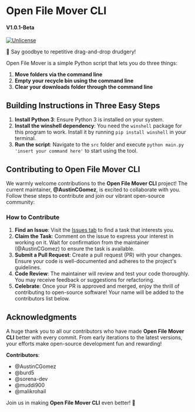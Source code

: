 # Open File Mover CLI
#### V1.0.1-Beta

[![Unlicense](https://img.shields.io/badge/License-Unlicense-blue.svg)](https://unlicense.org/)


🎯 Say goodbye to repetitive drag-and-drop drudgery!

Open File Mover is a simple Python script that lets you do three things:
1. **Move folders via the command line**
2. **Empty your recycle bin using the command line**
3. **Clear your downloads folder through the command line**

## Building Instructions in Three Easy Steps

1. **Install Python 3**: Ensure Python 3 is installed on your system.
2. **Install the winshell dependency**: You need the `winshell` package for this program to work. Install it by running `pip install winshell` in your terminal.
3. **Run the script**: Navigate to the `src` folder and execute `python main.py 'insert your command here'` to start using the tool.

## Contributing to Open File Mover CLI

We warmly welcome contributions to the **Open File Mover CLI** project! The current maintainer, **@AustinCGomez**, is excited to collaborate with you. Follow these steps to contribute and join our vibrant open-source community:

### How to Contribute

1. **Find an Issue**: Visit the [Issues tab](https://github.com/your-repo/open-file-mover-cli/issues) to find a task that interests you.
2. **Claim the Task**: Comment on the issue to express your interest in working on it. Wait for confirmation from the maintainer (@AustinCGomez) to ensure the task is available.
3. **Submit a Pull Request**: Create a pull request (PR) with your changes. Ensure your code is well-documented and adheres to the project's guidelines.
4. **Code Review**: The maintainer will review and test your code thoroughly. You may receive feedback or suggestions for refactoring.
5. **Celebrate**: Once your PR is approved and merged, enjoy the thrill of contributing to open-source software! Your name will be added to the contributors list below.

## Acknowledgments

A huge thank you to all our contributors who have made **Open File Mover CLI** better with every commit. From early iterations to the latest versions, your efforts make open-source development fun and rewarding!

**Contributors**:
- @AustinCGomez
- @burd5
- @sorena-dev
- @muddi900
- @malikrohail

Join us in making **Open File Mover CLI** even better! 🚀
